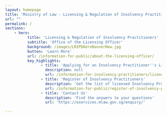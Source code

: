 ```yaml
---
layout: homepage
title: 'Ministry of Law - Licensing & Regulation of Insolvency Practitioners'
url: ""
permalink: /
sections:
    - hero:
          title: 'Licensing & Regulation of Insolvency Practitioners'
          subtitle: 'Office of the Licensing Officer'
          background: /images/LRIPDHeroBannerNew.jpg
          button: 'Learn More'
          url: /information-for-public/about-the-licensing-officer/
          key_highlights:
                - title: 'Applying for an Insolvency Practitioner''s Licence'
                  description: null
                  url: /information-for-insolvency-practitioners/licence-application-process/
                - title: 'Register of Insolvency Practitioners'
                  description: 'Get the list of licensed Insolvency Practitioners in Singapore'
                  url: /information-for-public/register-of-insolvency-practitioners/
                - title: 'Contact Us'
                  description: 'Find the answers to your questions'
                  url: 'https://eservices.mlaw.gov.sg/enquiry/'

---
```


<!-- Type your notification here - the notification bar will not appear if this is empty. For other changes, refer to _data/homepage.yml to edit the homepage -->

